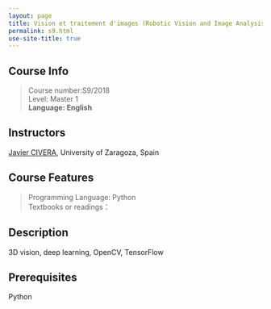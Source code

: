 ```yaml
---
layout: page
title: Vision et traitement d'images (Robotic Vision and Image Analysis)
permalink: s9.html
use-site-title: true
---
```


## Course Info
> Course number:S9/2018<br/>
Level: Master 1<br/>
**Language: English**

## Instructors

[Javier CIVERA](http://webdiis.unizar.es/~jcivera/), University of Zaragoza, Spain

## Course Features
> Programming Language: Python<br/>
Textbooks or readings：

## Description

3D vision, deep learning, OpenCV, TensorFlow

## Prerequisites

Python